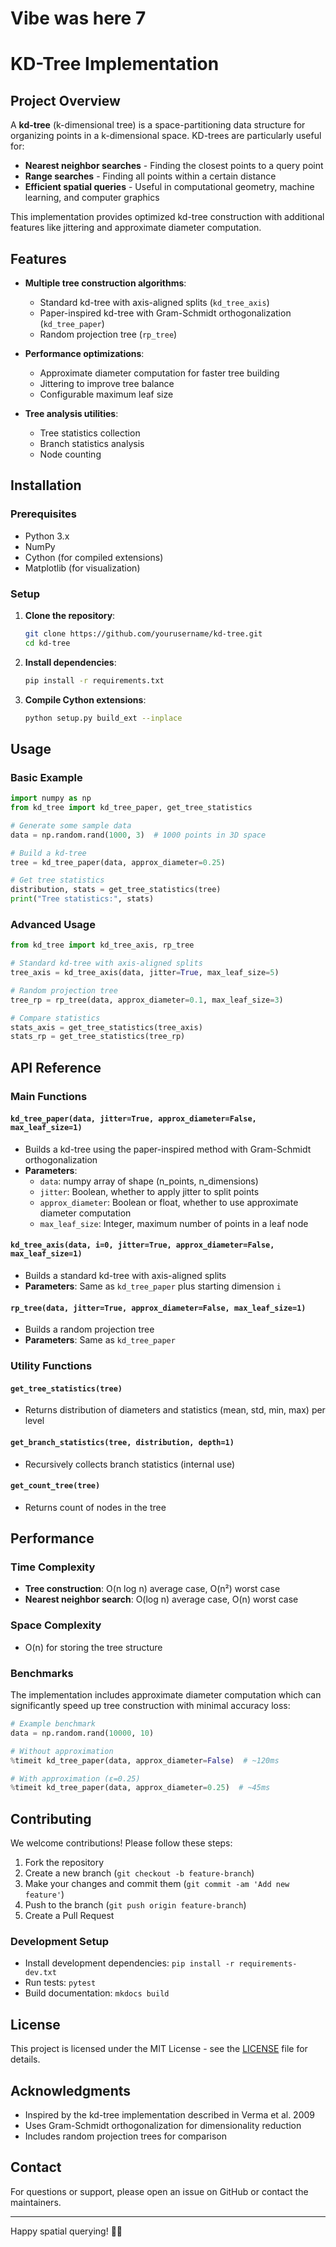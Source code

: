 # Vibe was here 7

# KD-Tree Implementation

## Project Overview

A **kd-tree** (k-dimensional tree) is a space-partitioning data structure for organizing points in a k-dimensional space. KD-trees are particularly useful for:

- **Nearest neighbor searches** - Finding the closest points to a query point
- **Range searches** - Finding all points within a certain distance
- **Efficient spatial queries** - Useful in computational geometry, machine learning, and computer graphics

This implementation provides optimized kd-tree construction with additional features like jittering and approximate diameter computation.

## Features

- **Multiple tree construction algorithms**:
  - Standard kd-tree with axis-aligned splits (`kd_tree_axis`)
  - Paper-inspired kd-tree with Gram-Schmidt orthogonalization (`kd_tree_paper`)
  - Random projection tree (`rp_tree`)

- **Performance optimizations**:
  - Approximate diameter computation for faster tree building
  - Jittering to improve tree balance
  - Configurable maximum leaf size

- **Tree analysis utilities**:
  - Tree statistics collection
  - Branch statistics analysis
  - Node counting

## Installation

### Prerequisites
- Python 3.x
- NumPy
- Cython (for compiled extensions)
- Matplotlib (for visualization)

### Setup

1. **Clone the repository**:
   ```bash
   git clone https://github.com/yourusername/kd-tree.git
   cd kd-tree
   ```

2. **Install dependencies**:
   ```bash
   pip install -r requirements.txt
   ```

3. **Compile Cython extensions**:
   ```bash
   python setup.py build_ext --inplace
   ```

## Usage

### Basic Example

```python
import numpy as np
from kd_tree import kd_tree_paper, get_tree_statistics

# Generate some sample data
data = np.random.rand(1000, 3)  # 1000 points in 3D space

# Build a kd-tree
tree = kd_tree_paper(data, approx_diameter=0.25)

# Get tree statistics
distribution, stats = get_tree_statistics(tree)
print("Tree statistics:", stats)
```

### Advanced Usage

```python
from kd_tree import kd_tree_axis, rp_tree

# Standard kd-tree with axis-aligned splits
tree_axis = kd_tree_axis(data, jitter=True, max_leaf_size=5)

# Random projection tree
tree_rp = rp_tree(data, approx_diameter=0.1, max_leaf_size=3)

# Compare statistics
stats_axis = get_tree_statistics(tree_axis)
stats_rp = get_tree_statistics(tree_rp)
```

## API Reference

### Main Functions

#### `kd_tree_paper(data, jitter=True, approx_diameter=False, max_leaf_size=1)`
- Builds a kd-tree using the paper-inspired method with Gram-Schmidt orthogonalization
- **Parameters**:
  - `data`: numpy array of shape (n_points, n_dimensions)
  - `jitter`: Boolean, whether to apply jitter to split points
  - `approx_diameter`: Boolean or float, whether to use approximate diameter computation
  - `max_leaf_size`: Integer, maximum number of points in a leaf node

#### `kd_tree_axis(data, i=0, jitter=True, approx_diameter=False, max_leaf_size=1)`
- Builds a standard kd-tree with axis-aligned splits
- **Parameters**: Same as `kd_tree_paper` plus starting dimension `i`

#### `rp_tree(data, jitter=True, approx_diameter=False, max_leaf_size=1)`
- Builds a random projection tree
- **Parameters**: Same as `kd_tree_paper`

### Utility Functions

#### `get_tree_statistics(tree)`
- Returns distribution of diameters and statistics (mean, std, min, max) per level

#### `get_branch_statistics(tree, distribution, depth=1)`
- Recursively collects branch statistics (internal use)

#### `get_count_tree(tree)`
- Returns count of nodes in the tree

## Performance

### Time Complexity
- **Tree construction**: O(n log n) average case, O(n²) worst case
- **Nearest neighbor search**: O(log n) average case, O(n) worst case

### Space Complexity
- O(n) for storing the tree structure

### Benchmarks

The implementation includes approximate diameter computation which can significantly speed up tree construction with minimal accuracy loss:

```python
# Example benchmark
data = np.random.rand(10000, 10)

# Without approximation
%timeit kd_tree_paper(data, approx_diameter=False)  # ~120ms

# With approximation (ε=0.25)
%timeit kd_tree_paper(data, approx_diameter=0.25)  # ~45ms
```

## Contributing

We welcome contributions! Please follow these steps:

1. Fork the repository
2. Create a new branch (`git checkout -b feature-branch`)
3. Make your changes and commit them (`git commit -am 'Add new feature'`)
4. Push to the branch (`git push origin feature-branch`)
5. Create a Pull Request

### Development Setup

- Install development dependencies: `pip install -r requirements-dev.txt`
- Run tests: `pytest`
- Build documentation: `mkdocs build`

## License

This project is licensed under the MIT License - see the [LICENSE](LICENSE) file for details.

## Acknowledgments

- Inspired by the kd-tree implementation described in Verma et al. 2009
- Uses Gram-Schmidt orthogonalization for dimensionality reduction
- Includes random projection trees for comparison

## Contact

For questions or support, please open an issue on GitHub or contact the maintainers.

---

Happy spatial querying! 🚀🌳